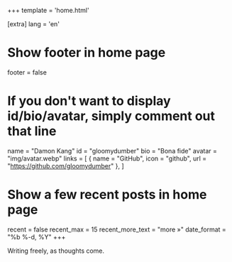 +++
template = 'home.html'

[extra]
lang = 'en'

# Show footer in home page
footer = false

# If you don't want to display id/bio/avatar, simply comment out that line
name = "Damon Kang"
id = "gloomydumber"
bio = "Bona fide"
avatar = "img/avatar.webp"
links = [
    { name = "GitHub", icon = "github", url = "https://github.com/gloomydumber" },
]

# Show a few recent posts in home page
recent = false
recent_max = 15
recent_more_text = "more »"
date_format = "%b %-d, %Y"
+++

Writing freely, as thoughts come.
